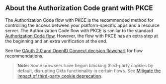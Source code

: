 ## About the Authorization Code grant with PKCE

The Authorization Code flow with PKCE is the recommended method for controlling the access between your platform-specific apps and a resource server. The Authorization Code flow with PKCE is similar to the standard [Authorization Code flow](/docs/guides/implement-grant-type/authcode/main/). However, the flow with PKCE has an extra step at the beginning and an extra verification at the end.

See the [OAuth 2.0 and OpenID Connect decision flowchart](/docs/concepts/oauth-openid/#choosing-an-oauth-2-0-flow) for flow recommendations.

> **Note:** Some browsers have begun blocking third-party cookies by default, disrupting Okta functionality in certain flows. See [Mitigate the impact of third-party cookie deprecation](https://help.okta.com/okta_help.htm?type=oie&id=ext-third-party-cookies).
